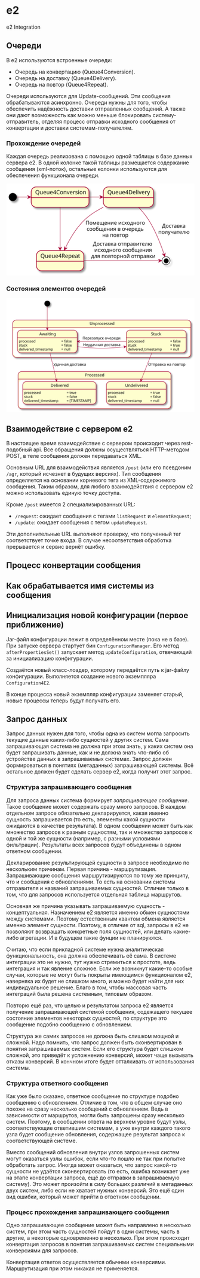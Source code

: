 # e2

e2 Integration

## Очереди

В e2 используются встроенные очереди:

* Очередь на конвертацию (Queue4Conversion).
* Очередь на доставку (Queue4Delivery).
* Очередь на повтор (Queue4Repeat).

Очереди используются для Update-сообщений. Эти сообщения обрабатываются асинхронно.
Очереди нужны для того, чтобы обеспечить надёжность доставки отправленных сообщений.
А также они дают возможность как можно меньше блокировать систему-отправитель,
отделяя процесс отправки исходного сообщения от конвертации и доставки
системам-получателям.

### Прохождение очередей

Каждая очередь реализована с помощью одной таблицы в базе данных сервера e2.
В одной колонке такой таблицы размещается содержание сообщения (xml-поток),
остальные колонки используются для обеспечения функционала очереди.

![](documentation/e2.%20Прохождение%20очередей.svg)

### Состояния элементов очередей

![](documentation/e2.%20Состояния%20элемента%20очереди.svg)

## Взаимодействие с сервером e2

В настоящее время взаимодействие с сервером происходит через
rest-подобный api. Все обращения должны осуществляться HTTP-методом
POST, в теле сообщения должен передаваться XML.

Основным URL для взаимодействия является `/post` (или его псевдоним
`/agr`, который исчезнет в будущих версиях). Тип сообщения определяется
на основании корневого тега из XML-содержимого сообщения. Таким образом,
для любого взаимодействия с сервером e2 можно использовать единую точку
доступа.

Кроме `/post` имеется 2 специализированных URL:

* `/request`: ожидает сообщения с тегами `listRequest` и
  `elementRequest`;
* `/update`: ожидает сообщения с тегом `updateRequest`.

Эти дополнительные URL выполняют проверку, что полученный тег
соответствует точке входа. В случае несоответствия обработка прерывается
и сервис вернёт ошибку.


## Процесс конвертации сообщения


## Как обрабатывается имя системы из сообщения

## Инициализация новой конфигурации (первое приближение)

Jar-файл конфигурации лежит в определённом месте (пока не в базе). При
запуске сервера стартует бин `ConfigurationManager`. Его метод
`afterPropertiesSet()` запускает метод `updateConfiguration`, отвечающий
за инициализацию конфигурации.

Создаётся новый класс-лоадер, которому передаётся путь к jar-файлу
конфигурации. Выполняется создание нового экземпляра `Configuration4E2`.

В конце процесса новый экземпляр конфигурации заменяет старый, новые
процессы теперь будут получать его.

## Запрос данных

Запрос данных нужен для того, чтобы одна из систем могла запросить текущие
данные каких-либо сущностей у других систем. Сама запрашивающая система не должна
при этом знать, у каких систем она будет запрашивать данные, как и не должна
знать что-либо об устройстве данных в запрашиваемых системах. Запрос должен
формироваться в понятиях (метаданных) запрашивающей системы. Всё остальное
должен будет сделать сервер e2, когда получит этот запрос.

### Структура запрашивающего сообщения

Для запроса данных система формирует *запращивающее сообщение*. Такое сообщение
может содержать сразу много запросов. В каждом отдельном запросе обязательно
декларируется, какая именно сущность запрашивается (то есть, элементы какой
сущности ожидаются в качестве результата). В одном сообщении может быть как
множество запросов к разным сущностям, так и множество запросов к одной и той
же сущности (например, с разными условиями фильтрации). Результаты всех
запросов будут объединены в одном ответном сообщении.

Декларирование результирующей сущности в запросе необходимо по нескольким
причинам. Первая причина - маршрутизация. Запрашивающие сообщения
маршрутизируются по тому же принципу, что и сообщения с обновлениями. То есть
на основании системы отправителя и названий запрашиваемых сущностей. Отличие
только в том, что для запросов используется отдельная таблица маршрутов.

Основная же причина указывать запрашиваемую сущность - концептуальная. Назначением
e2 является именно обмен сущностями между системами. Поэтому естественным квантом
обмена является именно элемент сущности. Поэтому, в отличие от sql,
запросы в e2 не позволяют возвращать конкретные поля сущностей, или делать какие-либо
агрегации. И в будущем такие фунции не планируются.

Считаю, что если прикладной системе нужна аналитическая функциональность, она должна
обеспечивать её сама. В системе интеграции это не нужно, тут нужно стремиться к
простоте, ведь интеграция и так явление сложное. Если же возникнут какие-то особые
случаи, которые не могут быть покрыты имеющимся функционалом e2, наверняка их будет
не слишком много, и можно будет найти для них индивидуальное решение. Благо в том,
чтобы массовая часть интеграций была решена системным, типовым образом.

Повторю ещё раз, что целью и результатом запроса e2 является получение
запрашивающей системой сообщения, содежащего текущее состояние элементов
некоторых сущностей, по структуре это сообщение подобно сообщению с обновлением.

Структура же самих запросов не должна быть слишком мощной и сложной. Надо помнить,
что запрос должен быть сконвертирован в понятия запрашиваемых систем. Если его
структура будет слишком сложной, это приведёт к усложнению конверсий, может
чаще вызывать отказы конверсий. В кончном итоге будет отталкивать от использования
системы.


### Структура ответного сообщения 

Как уже было сказано, ответное сообщение по структуре подобно сообщению с
обновлением. Отличие в том, что в общем случае оно похоже на сразу несколько
сообщений с обновлением. Ведь в зависимости от маршрутов, могли быть запрошены
сразу несколько систем. Поэтому, в сообщении ответа на верхнем уровне будут
узлы, соответствующие ответившим системам, а уже внутри каждого такого узла
будет сообщение обновления, содержащее результат запроса к соответствующей
системе.

Вместо сообщений обновления внутри узлов запрошенных систем могут оказаться узлы
ошибок, если что-то пошло не так при попытке обработать запрос. Иногда может
оказаться, что запрос какой-то сущности не удаётся сконвертировать (то есть,
ошибка возникает уже на этапе конвертации запроса, ещё до отправки в запрашиваемую
систему). Это может произойти в силу больших различий в метаданных двух систем,
либо если не хватает нужных конверсий. Это ещё один вид ошибки, который может
прийти в ответном сообщении.

### Процесс прохождения запрашивающего сообщения

Одно запрашивающее сообщение может быть направлено в несколько систем, при этом
часть сущностей пойдут в одни системы, часть в другие, а некоторые одновременно
в несколько. При этом происходит конвертация запросов в понятия запрашиваемых
систем специальными конверсиями для запросов.

Конвертация ответов осуществляется обычнми конверсиями. Маршрутизация при этом
никакая не применяется.
